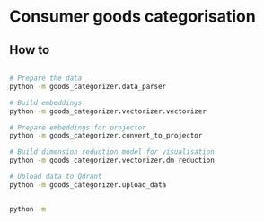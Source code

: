
# Consumer goods categorisation

## How to



```bash

# Prepare the data
python -m goods_categorizer.data_parser

# Build embeddings
python -m goods_categorizer.vectorizer.vectorizer

# Prepare embeddings for projector
python -m goods_categorizer.convert_to_projector

# Build dimension reduction model for visualisation
python -m goods_categorizer.vectorizer.dm_reduction

# Upload data to Qdrant
python -m goods_categorizer.upload_data
```



```bash

```





```bash
python -m
```